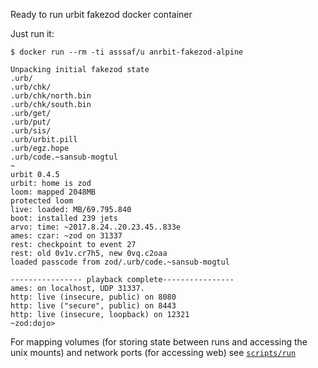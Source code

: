 Ready to run urbit fakezod docker container

Just run it:
```
$ docker run --rm -ti asssaf/u anrbit-fakezod-alpine

Unpacking initial fakezod state
.urb/
.urb/chk/
.urb/chk/north.bin
.urb/chk/south.bin
.urb/get/
.urb/put/
.urb/sis/
.urb/urbit.pill
.urb/egz.hope
.urb/code.~sansub-mogtul
~
urbit 0.4.5
urbit: home is zod
loom: mapped 2048MB
protected loom
live: loaded: MB/69.795.840
boot: installed 239 jets
arvo: time: ~2017.8.24..20.23.45..833e
ames: czar: ~zod on 31337
rest: checkpoint to event 27
rest: old 0v1v.cr7h5, new 0vq.c2oaa
loaded passcode from zod/.urb/code.~sansub-mogtul

---------------- playback complete----------------
ames: on localhost, UDP 31337.
http: live (insecure, public) on 8080
http: live ("secure", public) on 8443
http: live (insecure, loopback) on 12321
~zod:dojo>
```

For mapping volumes (for storing state between runs and accessing the unix mounts) and network ports (for accessing web) see [`scripts/run`](scripts/run)
